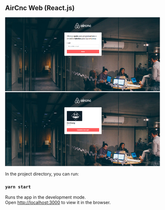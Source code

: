 ## AirCnc Web (React.js)

<img src="https://github.com/vbeloti/aircnc-web/blob/master/.github/aircnc-1.jpg?raw=true" alt="AirCnc" />
<img src="https://github.com/vbeloti/aircnc-web/blob/master/.github/aircnc-2.jpg?raw=true" alt="AirCnc" />

In the project directory, you can run:

### `yarn start`

Runs the app in the development mode.<br />
Open [http://localhost:3000](http://localhost:3000) to view it in the browser.
